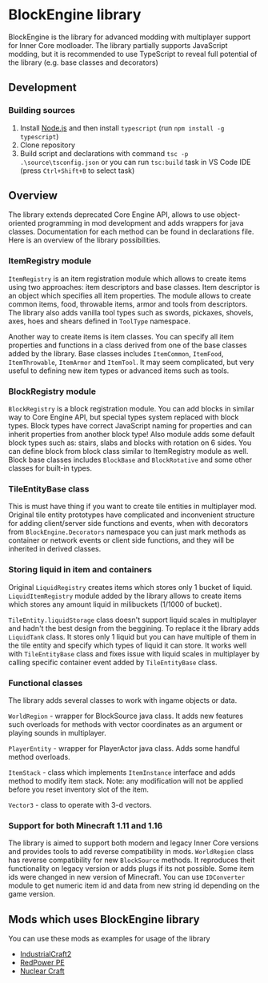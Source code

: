 # BlockEngine library
BlockEngine is the library for advanced modding with multiplayer support for Inner Core modloader. 
The library partially supports JavaScript modding, but it is recommended to use TypeScript to reveal full potential of the library (e.g. base classes and decorators)

## Development
### Building sources
1. Install [Node.js](https://nodejs.org/en/) and then install `typescript` (run `npm install -g typescript`)
2. Clone repository
3. Build script and declarations with command `tsc -p .\source\tsconfig.json` or you can run `tsc:build` task in VS Code IDE
(press `Ctrl+Shift+B` to select task)

## Overview
The library extends deprecated Core Engine API, allows to use object-oriented programming in mod development and adds wrappers for java classes.
Documentation for each method can be found in declarations file. Here is an overview of the library possibilities.

### ItemRegistry module
`ItemRegistry` is an item registration module which allows to create items using two approaches: item descriptors and base classes.
Item descriptor is an object which specifies all item properties. The module allows to create common items, food, throwable items, armor and tools from descriptors.
The library also adds vanilla tool types such as swords, pickaxes, shovels, axes, hoes and shears defined in `ToolType` namespace.

Another way to create items is item classes. You can specify all item properties and functions in a class derived from one of the base classes added by the library.
Base classes includes `ItemCommon`, `ItemFood`, `ItemThrowable`, `ItemArmor` and `ItemTool`. It may seem complicated, but very useful to defining new item types or advanced items such as tools.

### BlockRegistry module
`BlockRegistry` is a block registration module. You can add blocks in similar way to Core Engine API, but special types system replaced with block types.
Block types have correct JavaScript naming for properties and can inherit properties from another block type! Also module adds some default block types such as: stairs, slabs and blocks with rotation on 6 sides. You can define block from block class similar to ItemRegistry module as well. Block base classes includes `BlockBase` and `BlockRotative` and some other classes for built-in types.

### TileEntityBase class
This is must have thing if you want to create tile entities in multiplayer mod. Original tile entity prototypes have complicated and inconvenient structure for adding client/server side functions and events, when with decorators from `BlockEngine.Decorators` namespace you can just mark methods as container or network events or client side functions, and they will be inherited in derived classes.

### Storing liquid in item and containers
Original `LiquidRegistry` creates items which stores only 1 bucket of liquid. `LiquidItemRegistry` module added by the library allows to create items which stores any amount liquid in milibuckets (1/1000 of bucket).

`TileEntity.liquidStorage` class doesn't support liquid scales in multiplayer and hadn't the best design from the beggining.
To replace it the library adds `LiquidTank` class. It stores only 1 liquid but you can have multiple of them in the tile entity and specify which types of liquid it can store. It works well with `TileEntityBase` class and fixes issue with liquid scales in multiplayer by calling specific container event added by `TileEntityBase` class.

### Functional classes
The library adds several classes to work with ingame objects or data.

`WorldRegion` - wrapper for BlockSource java class. It adds new features such overloads for methods with vector coordinates as an argument or playing sounds in multiplayer.

`PlayerEntity` - wrapper for PlayerActor java class. Adds some handful method overloads.

`ItemStack` - class which implements `ItemInstance` interface and adds method to modify item stack. Note: any modification will not be applied before you reset inventory slot of the item.

`Vector3` - class to operate with 3-d vectors.

### Support for both Minecraft 1.11 and 1.16
The library is aimed to support both modern and legacy Inner Core versions and provides tools to add reverse compatibility in mods.
`WorldRegion` class has reverse compatibility for new `BlockSource` methods. It reproduces theit functionality on legacy version or adds plugs if its not possible.
Some item ids were changed in new version of Minecraft. You can use `IDConverter` module to get numeric item id and data from new string id depending on the game version.

## Mods which uses BlockEngine library
You can use these mods as examples for usage of the library

- [IndustrialCraft2](https://github.com/MineExplorer/IndustrialCraft_2)
- [RedPower PE](https://github.com/MineExplorer/RedPowerPE)
- [Nuclear Craft](https://icmods.mineprogramming.org/mod?id=832)
